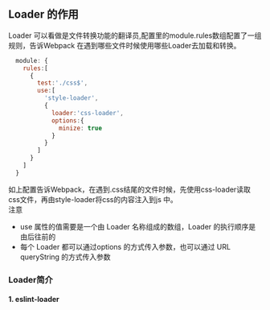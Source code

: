 ## Loader 的作用
Loader 可以看做是文件转换功能的翻译员,配置里的module.rules数组配置了一组规则，告诉Webpack 在遇到哪些文件时候使用哪些Loader去加载和转换。
```js
  module: {
    rules:[
      {
        test:'./css$',
        use:[
          'style-loader',
          {
            loader:'css-loader',
            options:{
              minize: true
            }
          }
        ]
      }
    ]
  }
```
如上配置告诉Webpack，在遇到.css结尾的文件时候，先使用css-loader读取css文件，再由style-loader将css的内容注入到js 中。<br/>
注意
 - use 属性的值需要是一个由 Loader 名称组成的数组，Loader 的执行顺序是由后往前的
 - 每个 Loader 都可以通过options 的方式传入参数，也可以通过 URL queryString 的方式传入参数

### Loader简介
#### 1. eslint-loader

 


